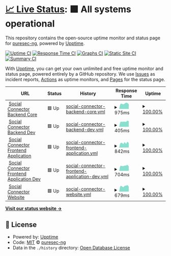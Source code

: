 # [📈 Live Status](https://demo.upptime.js.org): <!--live status--> **🟩 All systems operational**

This repository contains the open-source uptime monitor and status page for [puresec-ng](https://demo.upptime.js.org), powered by [Upptime](https://github.com/upptime/upptime).

[![Uptime CI](https://github.com/puresec-ng/socialconnector-uptime/workflows/Uptime%20CI/badge.svg)](https://github.com/puresec-ng/socialconnector-uptime/actions?query=workflow%3A%22Uptime+CI%22)
[![Response Time CI](https://github.com/puresec-ng/socialconnector-uptime/workflows/Response%20Time%20CI/badge.svg)](https://github.com/puresec-ng/socialconnector-uptime/actions?query=workflow%3A%22Response+Time+CI%22)
[![Graphs CI](https://github.com/puresec-ng/socialconnector-uptime/workflows/Graphs%20CI/badge.svg)](https://github.com/puresec-ng/socialconnector-uptime/actions?query=workflow%3A%22Graphs+CI%22)
[![Static Site CI](https://github.com/puresec-ng/socialconnector-uptime/workflows/Static%20Site%20CI/badge.svg)](https://github.com/puresec-ng/socialconnector-uptime/actions?query=workflow%3A%22Static+Site+CI%22)
[![Summary CI](https://github.com/puresec-ng/socialconnector-uptime/workflows/Summary%20CI/badge.svg)](https://github.com/puresec-ng/socialconnector-uptime/actions?query=workflow%3A%22Summary+CI%22)

With [Upptime](https://upptime.js.org), you can get your own unlimited and free uptime monitor and status page, powered entirely by a GitHub repository. We use [Issues](https://github.com/puresec-ng/socialconnector-uptime/issues) as incident reports, [Actions](https://github.com/puresec-ng/socialconnector-uptime/actions) as uptime monitors, and [Pages](https://demo.upptime.js.org) for the status page.

<!--start: status pages-->
<!-- This summary is generated by Upptime (https://github.com/upptime/upptime) -->
<!-- Do not edit this manually, your changes will be overwritten -->
<!-- prettier-ignore -->
| URL | Status | History | Response Time | Uptime |
| --- | ------ | ------- | ------------- | ------ |
| <img alt="" src="https://favicons.githubusercontent.com/devcore.socialconnector.io" height="13"> [Social Connector Backend Core](https://devcore.socialconnector.io/api/health) | 🟩 Up | [social-connector-backend-core.yml](https://github.com/puresec-ng/socialconnector-uptime/commits/HEAD/history/social-connector-backend-core.yml) | <details><summary><img alt="Response time graph" src="./graphs/social-connector-backend-core/response-time-week.png" height="20"> 975ms</summary><br><a href="https://demo.upptime.js.org/history/social-connector-backend-core"><img alt="Response time 1023" src="https://img.shields.io/endpoint?url=https%3A%2F%2Fraw.githubusercontent.com%2Fpuresec-ng%2Fsocialconnector-uptime%2FHEAD%2Fapi%2Fsocial-connector-backend-core%2Fresponse-time.json"></a><br><a href="https://demo.upptime.js.org/history/social-connector-backend-core"><img alt="24-hour response time 884" src="https://img.shields.io/endpoint?url=https%3A%2F%2Fraw.githubusercontent.com%2Fpuresec-ng%2Fsocialconnector-uptime%2FHEAD%2Fapi%2Fsocial-connector-backend-core%2Fresponse-time-day.json"></a><br><a href="https://demo.upptime.js.org/history/social-connector-backend-core"><img alt="7-day response time 975" src="https://img.shields.io/endpoint?url=https%3A%2F%2Fraw.githubusercontent.com%2Fpuresec-ng%2Fsocialconnector-uptime%2FHEAD%2Fapi%2Fsocial-connector-backend-core%2Fresponse-time-week.json"></a><br><a href="https://demo.upptime.js.org/history/social-connector-backend-core"><img alt="30-day response time 1006" src="https://img.shields.io/endpoint?url=https%3A%2F%2Fraw.githubusercontent.com%2Fpuresec-ng%2Fsocialconnector-uptime%2FHEAD%2Fapi%2Fsocial-connector-backend-core%2Fresponse-time-month.json"></a><br><a href="https://demo.upptime.js.org/history/social-connector-backend-core"><img alt="1-year response time 1023" src="https://img.shields.io/endpoint?url=https%3A%2F%2Fraw.githubusercontent.com%2Fpuresec-ng%2Fsocialconnector-uptime%2FHEAD%2Fapi%2Fsocial-connector-backend-core%2Fresponse-time-year.json"></a></details> | <details><summary><a href="https://demo.upptime.js.org/history/social-connector-backend-core">100.00%</a></summary><a href="https://demo.upptime.js.org/history/social-connector-backend-core"><img alt="All-time uptime 99.93%" src="https://img.shields.io/endpoint?url=https%3A%2F%2Fraw.githubusercontent.com%2Fpuresec-ng%2Fsocialconnector-uptime%2FHEAD%2Fapi%2Fsocial-connector-backend-core%2Fuptime.json"></a><br><a href="https://demo.upptime.js.org/history/social-connector-backend-core"><img alt="24-hour uptime 100.00%" src="https://img.shields.io/endpoint?url=https%3A%2F%2Fraw.githubusercontent.com%2Fpuresec-ng%2Fsocialconnector-uptime%2FHEAD%2Fapi%2Fsocial-connector-backend-core%2Fuptime-day.json"></a><br><a href="https://demo.upptime.js.org/history/social-connector-backend-core"><img alt="7-day uptime 100.00%" src="https://img.shields.io/endpoint?url=https%3A%2F%2Fraw.githubusercontent.com%2Fpuresec-ng%2Fsocialconnector-uptime%2FHEAD%2Fapi%2Fsocial-connector-backend-core%2Fuptime-week.json"></a><br><a href="https://demo.upptime.js.org/history/social-connector-backend-core"><img alt="30-day uptime 99.92%" src="https://img.shields.io/endpoint?url=https%3A%2F%2Fraw.githubusercontent.com%2Fpuresec-ng%2Fsocialconnector-uptime%2FHEAD%2Fapi%2Fsocial-connector-backend-core%2Fuptime-month.json"></a><br><a href="https://demo.upptime.js.org/history/social-connector-backend-core"><img alt="1-year uptime 99.93%" src="https://img.shields.io/endpoint?url=https%3A%2F%2Fraw.githubusercontent.com%2Fpuresec-ng%2Fsocialconnector-uptime%2FHEAD%2Fapi%2Fsocial-connector-backend-core%2Fuptime-year.json"></a></details>
| <img alt="" src="https://favicons.githubusercontent.com/devcore.socialconnector.io" height="13"> [Social Connector Backend Dev](https://devcore.socialconnector.io/api/health) | 🟩 Up | [social-connector-backend-dev.yml](https://github.com/puresec-ng/socialconnector-uptime/commits/HEAD/history/social-connector-backend-dev.yml) | <details><summary><img alt="Response time graph" src="./graphs/social-connector-backend-dev/response-time-week.png" height="20"> 405ms</summary><br><a href="https://demo.upptime.js.org/history/social-connector-backend-dev"><img alt="Response time 480" src="https://img.shields.io/endpoint?url=https%3A%2F%2Fraw.githubusercontent.com%2Fpuresec-ng%2Fsocialconnector-uptime%2FHEAD%2Fapi%2Fsocial-connector-backend-dev%2Fresponse-time.json"></a><br><a href="https://demo.upptime.js.org/history/social-connector-backend-dev"><img alt="24-hour response time 432" src="https://img.shields.io/endpoint?url=https%3A%2F%2Fraw.githubusercontent.com%2Fpuresec-ng%2Fsocialconnector-uptime%2FHEAD%2Fapi%2Fsocial-connector-backend-dev%2Fresponse-time-day.json"></a><br><a href="https://demo.upptime.js.org/history/social-connector-backend-dev"><img alt="7-day response time 405" src="https://img.shields.io/endpoint?url=https%3A%2F%2Fraw.githubusercontent.com%2Fpuresec-ng%2Fsocialconnector-uptime%2FHEAD%2Fapi%2Fsocial-connector-backend-dev%2Fresponse-time-week.json"></a><br><a href="https://demo.upptime.js.org/history/social-connector-backend-dev"><img alt="30-day response time 468" src="https://img.shields.io/endpoint?url=https%3A%2F%2Fraw.githubusercontent.com%2Fpuresec-ng%2Fsocialconnector-uptime%2FHEAD%2Fapi%2Fsocial-connector-backend-dev%2Fresponse-time-month.json"></a><br><a href="https://demo.upptime.js.org/history/social-connector-backend-dev"><img alt="1-year response time 480" src="https://img.shields.io/endpoint?url=https%3A%2F%2Fraw.githubusercontent.com%2Fpuresec-ng%2Fsocialconnector-uptime%2FHEAD%2Fapi%2Fsocial-connector-backend-dev%2Fresponse-time-year.json"></a></details> | <details><summary><a href="https://demo.upptime.js.org/history/social-connector-backend-dev">100.00%</a></summary><a href="https://demo.upptime.js.org/history/social-connector-backend-dev"><img alt="All-time uptime 99.93%" src="https://img.shields.io/endpoint?url=https%3A%2F%2Fraw.githubusercontent.com%2Fpuresec-ng%2Fsocialconnector-uptime%2FHEAD%2Fapi%2Fsocial-connector-backend-dev%2Fuptime.json"></a><br><a href="https://demo.upptime.js.org/history/social-connector-backend-dev"><img alt="24-hour uptime 100.00%" src="https://img.shields.io/endpoint?url=https%3A%2F%2Fraw.githubusercontent.com%2Fpuresec-ng%2Fsocialconnector-uptime%2FHEAD%2Fapi%2Fsocial-connector-backend-dev%2Fuptime-day.json"></a><br><a href="https://demo.upptime.js.org/history/social-connector-backend-dev"><img alt="7-day uptime 100.00%" src="https://img.shields.io/endpoint?url=https%3A%2F%2Fraw.githubusercontent.com%2Fpuresec-ng%2Fsocialconnector-uptime%2FHEAD%2Fapi%2Fsocial-connector-backend-dev%2Fuptime-week.json"></a><br><a href="https://demo.upptime.js.org/history/social-connector-backend-dev"><img alt="30-day uptime 99.92%" src="https://img.shields.io/endpoint?url=https%3A%2F%2Fraw.githubusercontent.com%2Fpuresec-ng%2Fsocialconnector-uptime%2FHEAD%2Fapi%2Fsocial-connector-backend-dev%2Fuptime-month.json"></a><br><a href="https://demo.upptime.js.org/history/social-connector-backend-dev"><img alt="1-year uptime 99.93%" src="https://img.shields.io/endpoint?url=https%3A%2F%2Fraw.githubusercontent.com%2Fpuresec-ng%2Fsocialconnector-uptime%2FHEAD%2Fapi%2Fsocial-connector-backend-dev%2Fuptime-year.json"></a></details>
| <img alt="" src="https://favicons.githubusercontent.com/app.socialconnector.io" height="13"> [Social Connector Frontend Application](https://app.socialconnector.io) | 🟩 Up | [social-connector-frontend-application.yml](https://github.com/puresec-ng/socialconnector-uptime/commits/HEAD/history/social-connector-frontend-application.yml) | <details><summary><img alt="Response time graph" src="./graphs/social-connector-frontend-application/response-time-week.png" height="20"> 842ms</summary><br><a href="https://demo.upptime.js.org/history/social-connector-frontend-application"><img alt="Response time 806" src="https://img.shields.io/endpoint?url=https%3A%2F%2Fraw.githubusercontent.com%2Fpuresec-ng%2Fsocialconnector-uptime%2FHEAD%2Fapi%2Fsocial-connector-frontend-application%2Fresponse-time.json"></a><br><a href="https://demo.upptime.js.org/history/social-connector-frontend-application"><img alt="24-hour response time 836" src="https://img.shields.io/endpoint?url=https%3A%2F%2Fraw.githubusercontent.com%2Fpuresec-ng%2Fsocialconnector-uptime%2FHEAD%2Fapi%2Fsocial-connector-frontend-application%2Fresponse-time-day.json"></a><br><a href="https://demo.upptime.js.org/history/social-connector-frontend-application"><img alt="7-day response time 842" src="https://img.shields.io/endpoint?url=https%3A%2F%2Fraw.githubusercontent.com%2Fpuresec-ng%2Fsocialconnector-uptime%2FHEAD%2Fapi%2Fsocial-connector-frontend-application%2Fresponse-time-week.json"></a><br><a href="https://demo.upptime.js.org/history/social-connector-frontend-application"><img alt="30-day response time 864" src="https://img.shields.io/endpoint?url=https%3A%2F%2Fraw.githubusercontent.com%2Fpuresec-ng%2Fsocialconnector-uptime%2FHEAD%2Fapi%2Fsocial-connector-frontend-application%2Fresponse-time-month.json"></a><br><a href="https://demo.upptime.js.org/history/social-connector-frontend-application"><img alt="1-year response time 806" src="https://img.shields.io/endpoint?url=https%3A%2F%2Fraw.githubusercontent.com%2Fpuresec-ng%2Fsocialconnector-uptime%2FHEAD%2Fapi%2Fsocial-connector-frontend-application%2Fresponse-time-year.json"></a></details> | <details><summary><a href="https://demo.upptime.js.org/history/social-connector-frontend-application">100.00%</a></summary><a href="https://demo.upptime.js.org/history/social-connector-frontend-application"><img alt="All-time uptime 99.97%" src="https://img.shields.io/endpoint?url=https%3A%2F%2Fraw.githubusercontent.com%2Fpuresec-ng%2Fsocialconnector-uptime%2FHEAD%2Fapi%2Fsocial-connector-frontend-application%2Fuptime.json"></a><br><a href="https://demo.upptime.js.org/history/social-connector-frontend-application"><img alt="24-hour uptime 100.00%" src="https://img.shields.io/endpoint?url=https%3A%2F%2Fraw.githubusercontent.com%2Fpuresec-ng%2Fsocialconnector-uptime%2FHEAD%2Fapi%2Fsocial-connector-frontend-application%2Fuptime-day.json"></a><br><a href="https://demo.upptime.js.org/history/social-connector-frontend-application"><img alt="7-day uptime 100.00%" src="https://img.shields.io/endpoint?url=https%3A%2F%2Fraw.githubusercontent.com%2Fpuresec-ng%2Fsocialconnector-uptime%2FHEAD%2Fapi%2Fsocial-connector-frontend-application%2Fuptime-week.json"></a><br><a href="https://demo.upptime.js.org/history/social-connector-frontend-application"><img alt="30-day uptime 100.00%" src="https://img.shields.io/endpoint?url=https%3A%2F%2Fraw.githubusercontent.com%2Fpuresec-ng%2Fsocialconnector-uptime%2FHEAD%2Fapi%2Fsocial-connector-frontend-application%2Fuptime-month.json"></a><br><a href="https://demo.upptime.js.org/history/social-connector-frontend-application"><img alt="1-year uptime 99.97%" src="https://img.shields.io/endpoint?url=https%3A%2F%2Fraw.githubusercontent.com%2Fpuresec-ng%2Fsocialconnector-uptime%2FHEAD%2Fapi%2Fsocial-connector-frontend-application%2Fuptime-year.json"></a></details>
| <img alt="" src="https://favicons.githubusercontent.com/testing.socialconnector.io" height="13"> [Social Connector Frontend Application Dev](https://testing.socialconnector.io) | 🟩 Up | [social-connector-frontend-application-dev.yml](https://github.com/puresec-ng/socialconnector-uptime/commits/HEAD/history/social-connector-frontend-application-dev.yml) | <details><summary><img alt="Response time graph" src="./graphs/social-connector-frontend-application-dev/response-time-week.png" height="20"> 704ms</summary><br><a href="https://demo.upptime.js.org/history/social-connector-frontend-application-dev"><img alt="Response time 729" src="https://img.shields.io/endpoint?url=https%3A%2F%2Fraw.githubusercontent.com%2Fpuresec-ng%2Fsocialconnector-uptime%2FHEAD%2Fapi%2Fsocial-connector-frontend-application-dev%2Fresponse-time.json"></a><br><a href="https://demo.upptime.js.org/history/social-connector-frontend-application-dev"><img alt="24-hour response time 607" src="https://img.shields.io/endpoint?url=https%3A%2F%2Fraw.githubusercontent.com%2Fpuresec-ng%2Fsocialconnector-uptime%2FHEAD%2Fapi%2Fsocial-connector-frontend-application-dev%2Fresponse-time-day.json"></a><br><a href="https://demo.upptime.js.org/history/social-connector-frontend-application-dev"><img alt="7-day response time 704" src="https://img.shields.io/endpoint?url=https%3A%2F%2Fraw.githubusercontent.com%2Fpuresec-ng%2Fsocialconnector-uptime%2FHEAD%2Fapi%2Fsocial-connector-frontend-application-dev%2Fresponse-time-week.json"></a><br><a href="https://demo.upptime.js.org/history/social-connector-frontend-application-dev"><img alt="30-day response time 718" src="https://img.shields.io/endpoint?url=https%3A%2F%2Fraw.githubusercontent.com%2Fpuresec-ng%2Fsocialconnector-uptime%2FHEAD%2Fapi%2Fsocial-connector-frontend-application-dev%2Fresponse-time-month.json"></a><br><a href="https://demo.upptime.js.org/history/social-connector-frontend-application-dev"><img alt="1-year response time 729" src="https://img.shields.io/endpoint?url=https%3A%2F%2Fraw.githubusercontent.com%2Fpuresec-ng%2Fsocialconnector-uptime%2FHEAD%2Fapi%2Fsocial-connector-frontend-application-dev%2Fresponse-time-year.json"></a></details> | <details><summary><a href="https://demo.upptime.js.org/history/social-connector-frontend-application-dev">100.00%</a></summary><a href="https://demo.upptime.js.org/history/social-connector-frontend-application-dev"><img alt="All-time uptime 99.83%" src="https://img.shields.io/endpoint?url=https%3A%2F%2Fraw.githubusercontent.com%2Fpuresec-ng%2Fsocialconnector-uptime%2FHEAD%2Fapi%2Fsocial-connector-frontend-application-dev%2Fuptime.json"></a><br><a href="https://demo.upptime.js.org/history/social-connector-frontend-application-dev"><img alt="24-hour uptime 100.00%" src="https://img.shields.io/endpoint?url=https%3A%2F%2Fraw.githubusercontent.com%2Fpuresec-ng%2Fsocialconnector-uptime%2FHEAD%2Fapi%2Fsocial-connector-frontend-application-dev%2Fuptime-day.json"></a><br><a href="https://demo.upptime.js.org/history/social-connector-frontend-application-dev"><img alt="7-day uptime 100.00%" src="https://img.shields.io/endpoint?url=https%3A%2F%2Fraw.githubusercontent.com%2Fpuresec-ng%2Fsocialconnector-uptime%2FHEAD%2Fapi%2Fsocial-connector-frontend-application-dev%2Fuptime-week.json"></a><br><a href="https://demo.upptime.js.org/history/social-connector-frontend-application-dev"><img alt="30-day uptime 100.00%" src="https://img.shields.io/endpoint?url=https%3A%2F%2Fraw.githubusercontent.com%2Fpuresec-ng%2Fsocialconnector-uptime%2FHEAD%2Fapi%2Fsocial-connector-frontend-application-dev%2Fuptime-month.json"></a><br><a href="https://demo.upptime.js.org/history/social-connector-frontend-application-dev"><img alt="1-year uptime 99.83%" src="https://img.shields.io/endpoint?url=https%3A%2F%2Fraw.githubusercontent.com%2Fpuresec-ng%2Fsocialconnector-uptime%2FHEAD%2Fapi%2Fsocial-connector-frontend-application-dev%2Fuptime-year.json"></a></details>
| <img alt="" src="https://favicons.githubusercontent.com/socialconnector.io" height="13"> [Social Connector Website](https://socialconnector.io) | 🟩 Up | [social-connector-website.yml](https://github.com/puresec-ng/socialconnector-uptime/commits/HEAD/history/social-connector-website.yml) | <details><summary><img alt="Response time graph" src="./graphs/social-connector-website/response-time-week.png" height="20"> 679ms</summary><br><a href="https://demo.upptime.js.org/history/social-connector-website"><img alt="Response time 716" src="https://img.shields.io/endpoint?url=https%3A%2F%2Fraw.githubusercontent.com%2Fpuresec-ng%2Fsocialconnector-uptime%2FHEAD%2Fapi%2Fsocial-connector-website%2Fresponse-time.json"></a><br><a href="https://demo.upptime.js.org/history/social-connector-website"><img alt="24-hour response time 604" src="https://img.shields.io/endpoint?url=https%3A%2F%2Fraw.githubusercontent.com%2Fpuresec-ng%2Fsocialconnector-uptime%2FHEAD%2Fapi%2Fsocial-connector-website%2Fresponse-time-day.json"></a><br><a href="https://demo.upptime.js.org/history/social-connector-website"><img alt="7-day response time 679" src="https://img.shields.io/endpoint?url=https%3A%2F%2Fraw.githubusercontent.com%2Fpuresec-ng%2Fsocialconnector-uptime%2FHEAD%2Fapi%2Fsocial-connector-website%2Fresponse-time-week.json"></a><br><a href="https://demo.upptime.js.org/history/social-connector-website"><img alt="30-day response time 697" src="https://img.shields.io/endpoint?url=https%3A%2F%2Fraw.githubusercontent.com%2Fpuresec-ng%2Fsocialconnector-uptime%2FHEAD%2Fapi%2Fsocial-connector-website%2Fresponse-time-month.json"></a><br><a href="https://demo.upptime.js.org/history/social-connector-website"><img alt="1-year response time 716" src="https://img.shields.io/endpoint?url=https%3A%2F%2Fraw.githubusercontent.com%2Fpuresec-ng%2Fsocialconnector-uptime%2FHEAD%2Fapi%2Fsocial-connector-website%2Fresponse-time-year.json"></a></details> | <details><summary><a href="https://demo.upptime.js.org/history/social-connector-website">100.00%</a></summary><a href="https://demo.upptime.js.org/history/social-connector-website"><img alt="All-time uptime 99.97%" src="https://img.shields.io/endpoint?url=https%3A%2F%2Fraw.githubusercontent.com%2Fpuresec-ng%2Fsocialconnector-uptime%2FHEAD%2Fapi%2Fsocial-connector-website%2Fuptime.json"></a><br><a href="https://demo.upptime.js.org/history/social-connector-website"><img alt="24-hour uptime 100.00%" src="https://img.shields.io/endpoint?url=https%3A%2F%2Fraw.githubusercontent.com%2Fpuresec-ng%2Fsocialconnector-uptime%2FHEAD%2Fapi%2Fsocial-connector-website%2Fuptime-day.json"></a><br><a href="https://demo.upptime.js.org/history/social-connector-website"><img alt="7-day uptime 100.00%" src="https://img.shields.io/endpoint?url=https%3A%2F%2Fraw.githubusercontent.com%2Fpuresec-ng%2Fsocialconnector-uptime%2FHEAD%2Fapi%2Fsocial-connector-website%2Fuptime-week.json"></a><br><a href="https://demo.upptime.js.org/history/social-connector-website"><img alt="30-day uptime 100.00%" src="https://img.shields.io/endpoint?url=https%3A%2F%2Fraw.githubusercontent.com%2Fpuresec-ng%2Fsocialconnector-uptime%2FHEAD%2Fapi%2Fsocial-connector-website%2Fuptime-month.json"></a><br><a href="https://demo.upptime.js.org/history/social-connector-website"><img alt="1-year uptime 99.97%" src="https://img.shields.io/endpoint?url=https%3A%2F%2Fraw.githubusercontent.com%2Fpuresec-ng%2Fsocialconnector-uptime%2FHEAD%2Fapi%2Fsocial-connector-website%2Fuptime-year.json"></a></details>

<!--end: status pages-->

[**Visit our status website →**](https://demo.upptime.js.org)

## 📄 License

- Powered by: [Upptime](https://github.com/upptime/upptime)
- Code: [MIT](./LICENSE) © [puresec-ng](https://demo.upptime.js.org)
- Data in the `./history` directory: [Open Database License](https://opendatacommons.org/licenses/odbl/1-0/)
